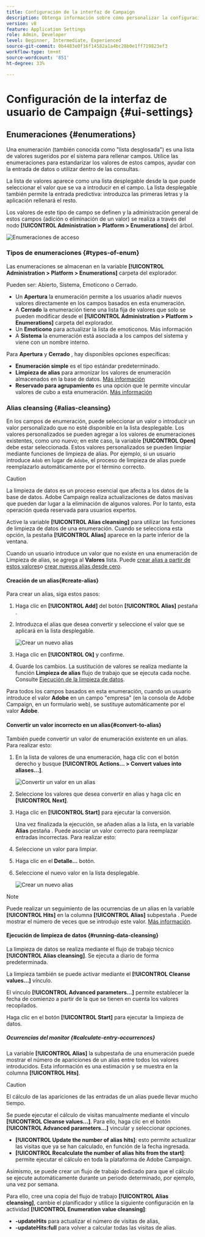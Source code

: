 ```yaml
---
title: Configuración de la interfaz de Campaign
description: Obtenga información sobre cómo personalizar la configuración de la interfaz de Campaign
version: v8
feature: Application Settings
role: Admin, Developer
level: Beginner, Intermediate, Experienced
source-git-commit: 0b4483e0f16f14582a1a4bc28b0e1ff719823ef3
workflow-type: tm+mt
source-wordcount: '851'
ht-degree: 33%

---
```


# Configuración de la interfaz de usuario de Campaign {#ui-settings}

## Enumeraciones {#enumerations}

Una enumeración (también conocida como &quot;lista desglosada&quot;) es una lista de valores sugeridos por el sistema para rellenar campos. Utilice las enumeraciones para estandarizar los valores de estos campos, ayudar con la entrada de datos o utilizar dentro de las consultas.

La lista de valores aparece como una lista desplegable desde la que puede seleccionar el valor que se va a introducir en el campo. La lista desplegable también permite la entrada predictiva: introduzca las primeras letras y la aplicación rellenará el resto.

Los valores de este tipo de campo se definen y la administración general de estos campos (adición o eliminación de un valor) se realiza a través del nodo **[!UICONTROL Administration > Platform > Enumerations]** del árbol.

![Enumeraciones de acceso](assets/enumerations-menu.png)

### Tipos de enumeraciones {#types-of-enum}

Las enumeraciones se almacenan en la variable **[!UICONTROL Administration > Platform > Enumerations]** carpeta del explorador.

Pueden ser: Abierto, Sistema, Emoticono o Cerrado.

* Un **Apertura** la enumeración permite a los usuarios añadir nuevos valores directamente en los campos basados en esta enumeración.
* A **Cerrado** la enumeración tiene una lista fija de valores que solo se pueden modificar desde el **[!UICONTROL Administration > Platform > Enumerations]** carpeta del explorador.
* Un **Emoticono** para actualizar la lista de emoticonos. Más información
* A **Sistema** la enumeración está asociada a los campos del sistema y viene con un nombre interno.

Para **Apertura** y **Cerrado** , hay disponibles opciones específicas:

* **Enumeración simple** es el tipo estándar predeterminado.
* **Limpieza de alias** para armonizar los valores de enumeración almacenados en la base de datos. [Más información](#alias-cleansing)
* **Reservado para agrupamiento** es una opción que le permite vincular valores de cubo a esta enumeración. [Más información](../reporting/gs-cubes.md)


### Alias cleansing {#alias-cleansing}

En los campos de enumeración, puede seleccionar un valor o introducir un valor personalizado que no esté disponible en la lista desplegable. Los valores personalizados se pueden agregar a los valores de enumeraciones existentes, como uno nuevo; en este caso, la variable **[!UICONTROL Open]** debe estar seleccionada. Estos valores personalizados se pueden limpiar mediante funciones de limpieza de alias. Por ejemplo, si un usuario introduce `Adob` en lugar de `Adobe`, el proceso de limpieza de alias puede reemplazarlo automáticamente por el término correcto.

>[!CAUTION]
>
>La limpieza de datos es un proceso esencial que afecta a los datos de la base de datos. Adobe Campaign realiza actualizaciones de datos masivas que pueden dar lugar a la eliminación de algunos valores. Por lo tanto, esta operación queda reservada para usuarios expertos.

Active la variable **[!UICONTROL Alias cleansing]** para utilizar las funciones de limpieza de datos de una enumeración. Cuando se selecciona esta opción, la pestaña **[!UICONTROL Alias]** aparece en la parte inferior de la ventana.

Cuando un usuario introduce un valor que no existe en una enumeración de Limpieza de alias, se agrega al **Valores** lista. Puede [crear alias a partir de estos valores](#convert-to-alias)o [crear nuevos alias desde cero](#create-alias).

#### Creación de un alias{#create-alias}

Para crear un alias, siga estos pasos:

1. Haga clic en **[!UICONTROL Add]** del botón **[!UICONTROL Alias]** pestaña .
1. Introduzca el alias que desea convertir y seleccione el valor que se aplicará en la lista desplegable.

   ![Crear un nuevo alias](assets/new-alias.png)

1. Haga clic en **[!UICONTROL Ok]** y confirme.

1. Guarde los cambios. La sustitución de valores se realiza mediante la función **Limpieza de alias** flujo de trabajo que se ejecuta cada noche. Consulte [Ejecución de la limpieza de datos](#running-data-cleansing).

Para todos los campos basados en esta enumeración, cuando un usuario introduce el valor **Adobe** en un campo &quot;empresa&quot; (en la consola de Adobe Campaign, en un formulario web), se sustituye automáticamente por el valor **Adobe**.

#### Convertir un valor incorrecto en un alias{#convert-to-alias}

También puede convertir un valor de enumeración existente en un alias. Para realizar esto:

1. En la lista de valores de una enumeración, haga clic con el botón derecho y busque **[!UICONTROL Actions... > Convert values into aliases...]**.

   ![Convertir un valor en un alias](assets/convert-into-aliases.png)

1. Seleccione los valores que desea convertir en alias y haga clic en **[!UICONTROL Next]**.
1. Haga clic en **[!UICONTROL Start]** para ejecutar la conversión.

   Una vez finalizada la ejecución, se añaden alias a la lista, en la variable **Alias** pestaña . Puede asociar un valor correcto para reemplazar entradas incorrectas. Para realizar esto:

1. Seleccione un valor para limpiar.
1. Haga clic en el **Detalle...** botón.
1. Seleccione el nuevo valor en la lista desplegable.

   ![Crear un nuevo alias](assets/define-new-alias.png)


>[!NOTE]
>
>Puede realizar un seguimiento de las ocurrencias de un alias en la variable **[!UICONTROL Hits]** en la columna **[!UICONTROL Alias]** subpestaña . Puede mostrar el número de veces que se introdujo este valor.  [Más información](#calculate-entry-occurrences).

#### Ejecución de limpieza de datos {#running-data-cleansing}

La limpieza de datos se realiza mediante el flujo de trabajo técnico **[!UICONTROL Alias cleansing]**. Se ejecuta a diario de forma predeterminada.

La limpieza también se puede activar mediante el **[!UICONTROL Cleanse values...]** vínculo.

El vínculo **[!UICONTROL Advanced parameters...]** permite establecer la fecha de comienzo a partir de la que se tienen en cuenta los valores recopilados.

Haga clic en el botón **[!UICONTROL Start]** para ejecutar la limpieza de datos.

##### Ocurrencias del monitor {#calculate-entry-occurrences}

La variable **[!UICONTROL Alias]** la subpestaña de una enumeración puede mostrar el número de apariciones de un alias entre todos los valores introducidos. Esta información es una estimación y se muestra en la columna **[!UICONTROL Hits]**.

>[!CAUTION]
>
>El cálculo de las apariciones de las entradas de un alias puede llevar mucho tiempo.

Se puede ejecutar el cálculo de visitas manualmente mediante el vínculo **[!UICONTROL Cleanse values...]**. Para ello, haga clic en el botón **[!UICONTROL Advanced parameters...]** vincular y seleccionar opciones.

* **[!UICONTROL Update the number of alias hits]**: esto permite actualizar las visitas que ya se han calculado, en función de la fecha ingresada.
* **[!UICONTROL Recalculate the number of alias hits from the start]**: permite ejecutar el cálculo en toda la plataforma de Adobe Campaign.

Asimismo, se puede crear un flujo de trabajo dedicado para que el cálculo se ejecute automáticamente durante un periodo determinado, por ejemplo, una vez por semana.

Para ello, cree una copia del flujo de trabajo **[!UICONTROL Alias cleansing]**, cambie el planificador y utilice la siguiente configuración en la actividad **[!UICONTROL Enumeration value cleansing]**:

* **-updateHits** para actualizar el número de visitas de alias,
* **-updateHits:full** para volver a calcular todas las visitas de alias.
